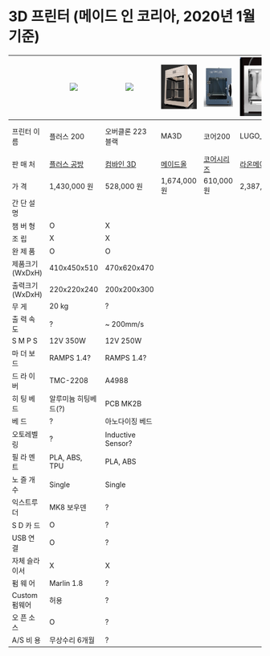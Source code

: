 # 3D 프린터 (메이드 인 코리아, 2020년 1월 기준)

|   | <img src="images/plus200.png" width="150"> | <img src="images/overclone.png" width="150"> | <img src="images/ma300.png" width="150">| <img src="images/core200.png" width="150">| <img src="images/lugo_pro_m.png" width="150"> | <img src="images/cubicon_single_p.png" width="150"> | <img src="images/stick.png" width="150"> | <img src="images/stealth250.png" width="150"> | <img src="images/n200.png" width="150"> | <img src="images/delta250.png" width="150"> | <img src="images/cremaker.png" width="150"> | <img src="images/ut200.png" width="150"> | <img src="images/md-c2.5.png" width="150"> |
| ------------- | ------------- | ------------- | ------------- | ------------- | ------------- | ------------- | ------------- | ------------- | ------------- | ------------- | ------------- |------------- |------------- |
| 프린터 이름  | 플러스 200  | 오버클론 223 블랙| MA3D | 코어200 | LUGO_PRO_M | CUBICON Single Plus | STICK | STEALTH 250 DELTA | N3D N200 | 델타250 | 크리메이커 오리지날| UT200 | MD-C2.5 |
| 판  매  처 | [플러스 공방](https://smartstore.naver.com/diyplus) | [컴바인 3D](https://smartstore.naver.com/combine3d) | [메이드올](https://smartstore.naver.com/madeall) | [코어시리즈](https://smartstore.naver.com/coreserise)| [라온메이커](https://smartstore.naver.com/laonmaker)| [큐비콘](http://www.3dcubicon.com/)| [STICK](https://smartstore.naver.com/stick3d) | [스토리팜공방](https://smartstore.naver.com/farmspace) | [네오시스](https://smartstore.naver.com/neoizm) | [3Dfactory](https://smartstore.naver.com/samdnd) | [다락몰](https://smartstore.naver.com/cremaker) | [3D 아틀리에](http://www.3datelier.co.kr/) | [내써팝](http://nasspop.com/) |
| 가      격 | 1,430,000 원  | 528,000 원 | 1,674,000 원 | 610,000 원 | 2,387,000 원 | 3,520,000 원 | 1,450,000 원 |  2,700,000 원 | 550,000 원 | 440,000 원 | 249,000 원| 650,000 원 | ? |
| 간 단 설 명 |   | | | | | | | | | | | |
| 챔  버  형 | O | X | | | | | | | | | | |
| 조      립 | X | X | | | | | | | | | | |
| 완  제  품 | O | O | | | | | | | | | | |
| 제품크기(WxDxH) | 410x450x510 | 470x620x470| | | | | | | | | | |
| 출력크기(WxDxH) | 220x220x240  | 200x200x300| | | | | | | | | | |
| 무    게 | 20 kg  | ? | | | | | | | | | | |
| 출 력 속 도 | ? | ~ 200mm/s | | | | | | | | | | |
| S M P S | 12V 350W | 12V 250W| | | | | | | | | | |
| 마 더 보 드 | RAMPS 1.4? | RAMPS 1.4? | | | | | | | | | | |
| 드 라 이 버 | TMC-2208 | A4988 | | | | | | | | | | |
| 히 팅 베 드 | 알루미늄 히팅베드(?) | PCB MK2B | | | | | | | | | | |
| 베      드 | ? | 아노다이징 베드 | | | | | | | | | | |
| 오토레벨링 | ? | Inductive Sensor? | | | | | | | | | | |
| 필 라 멘 트 | PLA, ABS, TPU | PLA, ABS | | | | | | | | | | |
| 노 즐 개 수 | Single | Single | | | | | | | | | | |
| 익스트루더 | MK8 보우덴 | ? | | | | | | | | | | |
| S D 카 드 | O | ? | | | | | | | | | | |
| USB 연 결 | O | ? | | | | | | | | | | |
| 자체 슬라이서 | X | X | | | | | | | | | | |
| 펌  웨  어 | Marlin 1.8 | ? | | | | | | | | | | |
| Custom 펌웨어 | 허용 | ? | | | | | | | | | | |
| 오 픈 소 스 | O | ? | | | | | | | | | | |
| A/S 비 용 | 무상수리 6개월 | ? | | | | | | | | | | |
